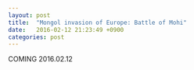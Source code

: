 ```yaml
---
layout: post
title:  "Mongol invasion of Europe: Battle of Mohi"
date:   2016-02-12 21:23:49 +0900
categories: post
---
```


COMING 2016.02.12
